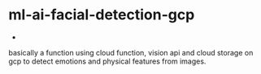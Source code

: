 # ml-ai-facial-detection-gcp
-
basically a function using cloud function, vision api and cloud storage on gcp to detect emotions and physical features from images.
